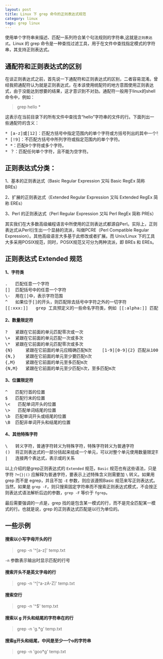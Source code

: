 ```yaml
---
layout: post
title: Linux 下 grep 命令的正则表达式规范
category: linux
tags: grep linux
---
```



使用单个字符串来描述、匹配一系列符合某个句法规则的字符串,这就是`正则表达式`。Linux 的 grep 命令是一种查找过滤工具，用于在文件中查找指定模式的字符串，其支持正则表达式。

## 通配符和正则表达式的区别
在谈正则表达式之前，首先说一下通配符和正则表达式的区别，二者容易混淆。曾经我把通配符认为就是正则表达式，在本该使用统配符的地方意图使用正则表达式，由于没能达到想要的结果，这才意识到不对劲。通配符一般用于linux的shell命令中，例如：

> grep hello *

这表示在当前目录下的所有文件中查找含“hello”字符串的文件的行。下面列出一些通配符的含义：

<div class="hblock"><pre>
* [a-z]或[12]：匹配方括号中指定范围内的单个字符或方括号列出的其中一个字符。
* [!9]：不匹配方括号中所列字符或指定范围内的单个字符。
* *：匹配0个字符或多个字符。
* ？：匹配任何单个字符，且不能为空字符。
</pre></div>

## 正则表达式分类：

1、基本的正则表达式（Basic Regular Expression 又叫 Basic RegEx  简称 BREs）

2、扩展的正则表达式（Extended Regular Expression 又叫 Extended RegEx 简称 EREs）

3、Perl 的正则表达式（Perl Regular Expression 又叫 Perl RegEx 简称 PREs）

其实我们在大多数高级编程语言中所使用的正则表达式都源自Perl。实际上，正则表达式从Perl衍生出一个显赫的流派，叫做PCRE（Perl Compatible Regular Expression）。其他高级语言大多基于此修改或者扩展。而 Unix/Linux 下的工具大多采用POSIX规范，同时，POSIX规范又可分为两种流派，即 BREs 和 EREs。

## 正则表达式 Extended 规范

#### 1、字符类
<div class="hblock"><pre>
. 	匹配任意一个字符
[] 	匹配括号中的任意一个字符
\- 	用在[]中，表示字符范围
^ 	如果位于[]的开头，则匹配除去括号中字符之外的一切字符
[[:xxx:]] 	grep 工具预定义的一些命名字符类，例如 [[:alpha:]] 匹配一个字母，[[:digit:]] 匹配一个数字
</pre></div>

#### 2、数量限定符
<div class="hblock"><pre>
? 	紧跟在它前面的单元匹配零次或一次
\+ 	紧跟在它前面的单元匹配一次或多次
\* 	紧跟在它前面的单元匹配零次或多次
{N} 	紧跟在它前面的单元应精确匹配N次 	[1-9][0-9]{2} 匹配从100 到999 的整数
{N,} 	紧跟在它前面的单元至少要匹配n次
{,M} 	紧跟在它前面的单元至多匹配m次
{N,M} 	紧跟在它前面的单元至少匹配n次，至多匹配m次
</pre></div>

#### 3、位置限定符
<div class="hblock"><pre>
^ 	匹配行首的位置 
$ 	匹配行末的位置 
\&lt; 	匹配单词开头的位置 
\&gt; 	匹配单词结尾的位置 
\b 	匹配单词开头或结尾的位置
\B 	匹配非单词开头和结尾的位置
</pre></div>

#### 4、其他特殊字符
<div class="hblock"><pre>
\ 	转义字符，普通字符转义为特殊字符，特殊字符转义为普通字符 
() 	将正则表达式的一部分括起来组成一个单元，可以对整个单元使用数量限定符 
| 	连接两个表达式，表示或的关系
</pre></div>

以上介绍的是grep正则表达式的 `Extended` 规范，`Basic` 规范也有这些语法，只是字符 `?+{}|()` 应解释为普通字符，要表示上述特殊含义则需要加 `\` 转义。如果用 grep 而不是 egrep，并且不加 `-E` 参数，则应该遵照Basic 规范来写正则表达式。当然，如果是 `grep -F`，则只搜索固定字符串而不搜索正则表达式模式，不会按正则表达式语法解析后边的参数，`grep -F` 等价于 `fgrep`。

最后需要强调的一点是，grep 找的是包含某一模式的行，而不是完全匹配某一模式的行。也就是说，grep 的正则表达式匹配是以行为单位的。

## 一些示例

#### 搜索以小写字母开头的行

> grep -n '^[a-z]' temp.txt 

`-n` 参数表示输出时显示匹配的行号

#### 搜索开头不是英文字母的行

> grep -n '^[^a-zA-Z]' temp.txt

#### 搜索空行

> grep -n '^$' temp.txt

#### 搜索以 g 开头和结尾的字符串在的行

> grep -n 'g.*g' temp.txt

#### 搜索g开头和结尾，中间是至少一个o的字符串

> grep -n 'goo*g' temp.txt 